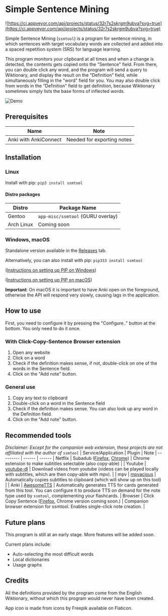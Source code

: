 # Simple Sentence Mining
![https://ci.appveyor.com/api/projects/status/32r7s2skrgm9ubva?svg=true](https://ci.appveyor.com/api/projects/status/32r7s2skrgm9ubva?svg=true)

Simple Sentence Mining (`ssmtool`) is a program for sentence mining, in which sentences with target vocabulary words are collected and added into a spaced repetition system (SRS) for language learning.

This program monitors your clipboard at all times and when a change is detected, the contents gets copied onto the "Sentence" field. From there, you can double click any word, and the program will send a query to Wiktionary, and display the result on the "Definition" field, while simultaneously filling in the "word" field for you. You may also double click from words in the "Definition" field to get definition, because Wiktionary sometimes simply lists the base forms of inflected words.

![Demo](https://imgur.com/aF34qax.gif)

## Prerequisites

| Name | Note |
------ | ------
|Anki with AnkiConnect | Needed for exporting notes|


## Installation
### Linux
Install with pip: `pip3 install ssmtool`

#### Distro packages
| Distro | Package Name |
-------- | ------------
| Gentoo | `app-misc/ssmtool` (GURU overlay)|
| Arch Linux | Coming soon |



### Windows, macOS
Standalone version available in the [Releases](https://github.com/FreeLanguageTools/ssmtool/releases) tab.

Alternatively, you can also install with pip: `pip333 install ssmtool`

([Instructions on setting up PIP on Windows](https://nitratine.net/blog/post/how-to-setup-pythons-pip/))

([Instructions on setting up PIP on macOS](https://www.geeksforgeeks.org/how-to-install-pip-in-macos/))

**Important**: On macOS it is important to have Anki open on the foreground, otherwise the API will respond very slowly, causing lags in the application.

## How to use
First, you need to configure it by pressing the "Configure.." button at the bottom. You only need to do it once.

### With Click-Copy-Sentence Browser extension
1. Open any website
2. Click on a word
3. Check if the definition makes sense, if not, double-click on one of the words in the Sentence field.
4. Click on the "Add note" button.

### General use
1. Copy any text to clipboard
2. Double-click on a word in the Sentence field
3. Check if the definition makes sense. You can also look up any word in the Definition field.
4. Click on the "Add note" button.


## Recommended tools
*Disclaimer: Except for the companion web extension, these projects are not affiliated with the author of `ssmtool`*
| Service/Application | Plugin | Note |
--------- | ------ | ------
| Netflix | Subadub ([Firefox](https://addons.mozilla.org/en-US/firefox/addon/subadub/), [Chrome](https://chrome.google.com/webstore/detail/subadub/jamiekdimmhnnemaaimmdahnahfmfdfk)) | Chrome extension to make subtitles selectable (also copy-able) |
| Youtube  | [youtube-dl](https://github.com/ytdl-org/youtube-dl) | Download videos from youtube (videos can be played locally with subtitles, which are then copy-able with mpv). |
| mpv | [mpvacious](https://github.com/Ajatt-Tools/mpvacious) | Automatically copies subtitles to clipboard (which will show up on this tool) |
| Anki | [AwesomeTTS](https://ankiweb.net/shared/info/814349176) | Automatically generates TTS for cards generated from this tool. You can configure it to produce TTS on demand for the note type used by `ssmtool`, complementing your flashcards.
| Browser | Click Copy Sentence ([Firefox](https://addons.mozilla.org/en-GB/firefox/addon/click-copy-sentence/), Chrome version coming soon.) | Companion browser extension for ssmtool. Enables single-click note creation. | 



## Future plans
This program is still at an early stage. More features will be added soon.

Current plans include:
- Auto-selecting the most difficult words
- Local dictionaries
- Usage graphs

## Credits
All the definitions provided by the program come from the English Wiktionary, without which this program would never have been created.

App icon is made from icons by Freepik available on Flaticon.
